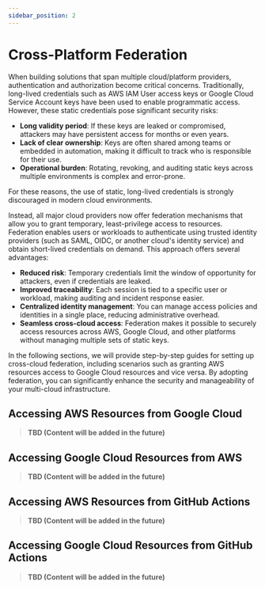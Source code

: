 ```yaml
---
sidebar_position: 2
---
```


# Cross-Platform Federation

When building solutions that span multiple cloud/platform providers, authentication and authorization become critical concerns. Traditionally, long-lived credentials such as AWS IAM User access keys or Google Cloud Service Account keys have been used to enable programmatic access. However, these static credentials pose significant security risks:

- **Long validity period**: If these keys are leaked or compromised, attackers may have persistent access for months or even years.
- **Lack of clear ownership**: Keys are often shared among teams or embedded in automation, making it difficult to track who is responsible for their use.
- **Operational burden**: Rotating, revoking, and auditing static keys across multiple environments is complex and error-prone.

For these reasons, the use of static, long-lived credentials is strongly discouraged in modern cloud environments.

Instead, all major cloud providers now offer federation mechanisms that allow you to grant temporary, least-privilege access to resources. Federation enables users or workloads to authenticate using trusted identity providers (such as SAML, OIDC, or another cloud's identity service) and obtain short-lived credentials on demand. This approach offers several advantages:

- **Reduced risk**: Temporary credentials limit the window of opportunity for attackers, even if credentials are leaked.
- **Improved traceability**: Each session is tied to a specific user or workload, making auditing and incident response easier.
- **Centralized identity management**: You can manage access policies and identities in a single place, reducing administrative overhead.
- **Seamless cross-cloud access**: Federation makes it possible to securely access resources across AWS, Google Cloud, and other platforms without managing multiple sets of static keys.

In the following sections, we will provide step-by-step guides for setting up cross-cloud federation, including scenarios such as granting AWS resources access to Google Cloud resources and vice versa. By adopting federation, you can significantly enhance the security and manageability of your multi-cloud infrastructure.

## Accessing AWS Resources from Google Cloud

> **TBD (Content will be added in the future)**

## Accessing Google Cloud Resources from AWS

> **TBD (Content will be added in the future)**

## Accessing AWS Resources from GitHub Actions

> **TBD (Content will be added in the future)**

## Accessing Google Cloud Resources from GitHub Actions

> **TBD (Content will be added in the future)**
